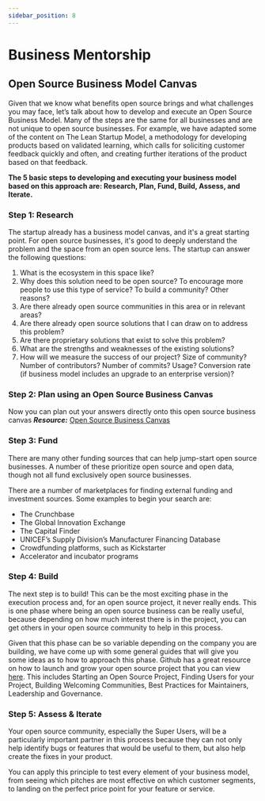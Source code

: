 ```yaml
---
sidebar_position: 8
---
```


# Business Mentorship

## Open Source Business Model Canvas
Given that we know what benefits open source brings and what challenges you may face, let’s talk about how to develop and execute an Open Source Business Model. Many of the steps are the same for all businesses and are not unique to open source businesses. For example, we have adapted some of the content on The Lean Startup Model, a methodology for developing products based on validated learning, which calls for soliciting customer feedback quickly and often, and creating further iterations of the product based on that feedback.

**The 5 basic steps to developing and executing your business model based on this approach are: Research, Plan, Fund, Build, Assess, and Iterate.** 

### Step 1: Research
The startup already has a business model canvas, and it's a great starting point. For open source businesses, it's good to deeply understand the problem and the space from an open source lens. The startup can answer the following questions:

1. What is the ecosystem in this space like? 
2. Why does this solution need to be open source? To encourage more people to use this type of service? To build a community? Other reasons? 
3. Are there already open source communities in this area or in relevant areas? 
4. Are there already open source solutions that I can draw on to address this problem? 
5. Are there proprietary solutions that exist to solve this problem? 
6. What are the strengths and weaknesses of the existing solutions? 
7. How will we measure the success of our project? Size of community? Number of contributors? Number of commits? Usage? Conversion rate (if business model includes an upgrade to an enterprise version)? 

### Step 2: Plan using an Open Source Business Canvas
Now you can plan out your answers directly onto this open source business canvas
_**Resource:**_  [Open Source Business Canvas](https://www.slideshare.net/GabyFachler/open-source-canvas) 

### Step 3: Fund
There are many other funding sources that can help jump-start open source businesses. A number of these prioritize open source and open data, though not all fund exclusively open source businesses. 

There are a number of marketplaces for finding external funding and investment sources. Some examples to begin your search are:

* The Crunchbase 
* The Global Innovation Exchange 
* The Capital Finder 
* UNICEF’s Supply Division’s Manufacturer Financing Database 
* Crowdfunding platforms, such as Kickstarter 
* Accelerator and incubator programs

### Step 4: Build 
The next step is to build! This can be the most exciting phase in the execution process and, for an open source project, it never really ends. This is one phase where being an open source business can be really useful, because depending on how much interest there is in the project, you can get others in your open source community to help in this process.  

Given that this phase can be so variable depending on the company you are building, we have come up with some general guides that will give you some ideas as to how to approach this phase. Github has a great resource on how to launch and grow your open source project that you can view [here](https://opensource.guide/). This includes Starting an Open Source Project, Finding Users for your Project, Building Welcoming Communities, Best Practices for Maintainers, Leadership and Governance.

### Step 5: Assess & Iterate
Your open source community, especially the Super Users, will be a particularly important partner in this process because they can not only help identify bugs or features that would be useful to them, but also help create the fixes in your product. 

You can apply this principle to test every element of your business model, from seeing which pitches are most effective on which customer segments, to landing on the perfect price point for your feature or service.